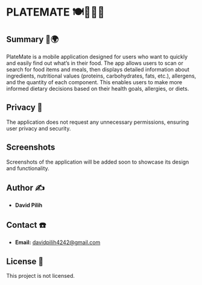 # PLATEMATE 🍽️🚴🏻‍♂️

## Summary 🍔🌍
PlateMate is a mobile application designed for users who want to quickly and easily find out what’s in their food. The app allows users to scan or search for food items and meals, then displays detailed information about ingredients, nutritional values (proteins, carbohydrates, fats, etc.), allergens, and the quantity of each component. This enables users to make more informed dietary decisions based on their health goals, allergies, or diets.

## Privacy 🔐

The application does not request any unnecessary permissions, ensuring user privacy and security.

## Screenshots

Screenshots of the application will be added soon to showcase its design and functionality.

## Author ✍️

- **David Pilih**

## Contact ☎️

- **Email:** [davidpilih4242@gmail.com](mailto:davidpilih4242@gmail.com)

## License 📄

This project is not licensed.
